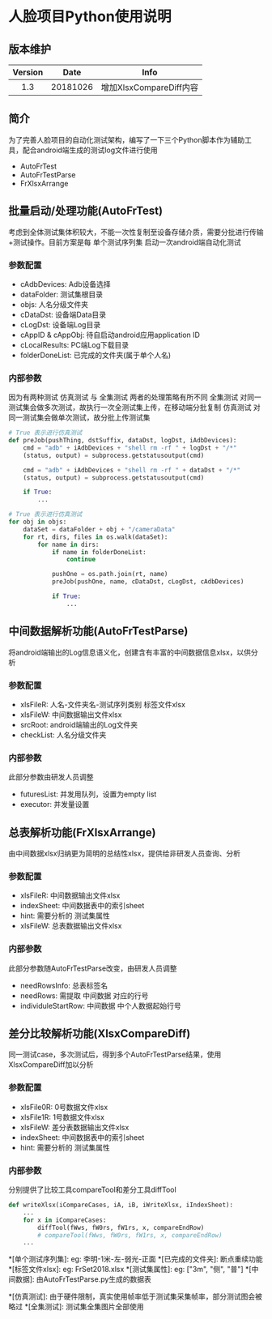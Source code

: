 # 人脸项目Python使用说明
## 版本维护
|Version|Date|Info|
|:--:|:--:|:--:|
|1.3|20181026|增加XlsxCompareDiff内容|
## 简介
为了完善人脸项目的自动化测试架构，编写了一下三个Python脚本作为辅助工具，配合android端生成的测试log文件进行使用
 - AutoFrTest
 - AutoFrTestParse
 - FrXlsxArrange
## 批量启动/处理功能(AutoFrTest)
考虑到全体测试集体积较大，不能一次性复制至设备存储介质，需要分批进行传输+测试操作。目前方案是每 单个测试序列集 启动一次android端自动化测试
### 参数配置
- cAdbDevices: Adb设备选择
- dataFolder: 测试集根目录
- objs: 人名分级文件夹
- cDataDst: 设备端Data目录
- cLogDst: 设备端Log目录
- cAppID & cAppObj: 待自启动android应用application ID
- cLocalResults: PC端Log下载目录
- folderDoneList: 已完成的文件夹(属于单个人名)
### 内部参数
因为有两种测试 仿真测试 与 全集测试
两者的处理策略有所不同
全集测试 对同一测试集会做多次测试，故执行一次全测试集上传，在移动端分批复制
仿真测试 对同一测试集会做单次测试，故分批上传测试集
``` python
# True 表示进行仿真测试
def preJob(pushThing, dstSuffix, dataDst, logDst, iAdbDevices):
    cmd = "adb" + iAdbDevices + "shell rm -rf " + logDst + "/*"
    (status, output) = subprocess.getstatusoutput(cmd)

    cmd = "adb" + iAdbDevices + "shell rm -rf " + dataDst + "/*"
    (status, output) = subprocess.getstatusoutput(cmd)

    if True:
	    ...
```
``` python
# True 表示进行仿真测试
for obj in objs:
    dataSet = dataFolder + obj + "/cameraData"
    for rt, dirs, files in os.walk(dataSet):
        for name in dirs:
            if name in folderDoneList:
                continue

            pushOne = os.path.join(rt, name)
            preJob(pushOne, name, cDataDst, cLogDst, cAdbDevices)

            if True:
	            ...
```
## 中间数据解析功能(AutoFrTestParse)
将android端输出的Log信息语义化，创建含有丰富的中间数据信息xlsx，以供分析
### 参数配置
- xlsFileR: 人名-文件夹名-测试序列类别 标签文件xlsx
- xlsFileW: 中间数据输出文件xlsx
- srcRoot: android端输出的Log文件夹
- checkList: 人名分级文件夹
### 内部参数
此部分参数由研发人员调整
- futuresList: 并发用队列，设置为empty list
- executor: 并发量设置
## 总表解析功能(FrXlsxArrange)
由中间数据xlsx归纳更为简明的总结性xlsx，提供给非研发人员查询、分析
### 参数配置
- xlsFileR: 中间数据输出文件xlsx
- indexSheet: 中间数据表中的索引sheet
- hint: 需要分析的 测试集属性
- xlsFileW: 总表数据输出文件xlsx
### 内部参数
此部分参数随AutoFrTestParse改变，由研发人员调整
- needRowsInfo: 总表标签名
- needRows: 需提取 中间数据 对应的行号
- individuleStartRow: 中间数据 中个人数据起始行号
## 差分比较解析功能(XlsxCompareDiff)
同一测试case，多次测试后，得到多个AutoFrTestParse结果，使用XlsxCompareDiff加以分析
### 参数配置
- xlsFile0R: 0号数据文件xlsx
- xlsFile1R: 1号数据文件xlsx
- xlsFileW: 差分表数据输出文件xlsx
- indexSheet: 中间数据表中的索引sheet
- hint: 需要分析的 测试集属性
### 内部参数
分别提供了比较工具compareTool和差分工具diffTool
``` python
def writeXlsx(iCompareCases, iA, iB, iWriteXlsx, iIndexSheet):
	...
    for x in iCompareCases:
        diffTool(fWws, fW0rs, fW1rs, x, compareEndRow)
        # compareTool(fWws, fW0rs, fW1rs, x, compareEndRow)
    ...
```

*[单个测试序列集]: eg: 李明-1米-左-弱光-正面
*[已完成的文件夹]: 断点重续功能
*[标签文件xlsx]: eg: FrSet2018.xlsx
*[测试集属性]: eg: ["3m", "侧", "普"]
*[中间数据]: 由AutoFrTestParse.py生成的数据表

*[仿真测试]: 由于硬件限制，真实使用帧率低于测试集采集帧率，部分测试图会被略过
*[全集测试]: 测试集全集图片全部使用
<!--stackedit_data:
eyJoaXN0b3J5IjpbMTU0NzkzMjM1XX0=
-->